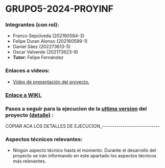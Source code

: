 # GRUPO5-2024-PROYINF
 ### Integrantes (con rol):
- Franco Sepúlveda  (202160584-3)
- Felipe Duran Alonso  (202160599-1)
- Daniel Sáez  (202273613-5)
- Oscar Valverde  (202173623-9)
- **Tutor:** Felipe Fernández
### Enlaces a videos:
*  [Video de presentación del proyecto.](https://www.youtube.com/watch?v=abJau21SDIk)
### [Enlace a WIKI.](https://github.com/Blindas31/GRUPO5-2024-PROYINF/wiki)

### Pasos a seguir para la ejecucion de la [ultima version](https://github.com/Blindas31/GRUPO5-2024-PROYINF/blob/8085c7488925713b2e9fea1d55482a8dc97078c4/main_H3.zip) del proyecto [(detalle)](https://github.com/Blindas31/GRUPO5-2024-PROYINF/wiki/Avances-de-c%C3%B3digo#tercera-entrega) :

COPIAR ACA LOS DETALLES DE EJECUCION_----------------------------

 ### Aspectos técnicos relevantes:
* Ningún aspecto técnico hasta el momento. Durante el desarrollo del proyecto se irán informando en este apartado los aspectos técnicos más relevantes.

